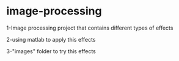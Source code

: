 # image-processing   
1-Image processing project that contains different types of effects    

2-using matlab to apply this effects    

3-"images" folder to try this effects     

